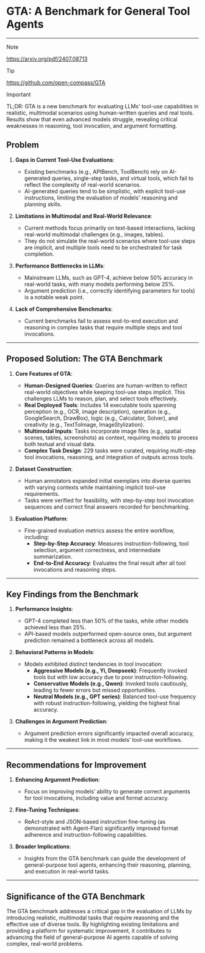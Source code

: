 # GTA: A Benchmark for General Tool Agents

---
> [!NOTE]
> https://arxiv.org/pdf/2407.08713

> [!TIP]
> https://github.com/open-compass/GTA

> [!IMPORTANT]
> TL;DR: GTA is a new benchmark for evaluating LLMs' tool-use capabilities in realistic, multimodal scenarios using human-written queries and real tools. Results show that even advanced models struggle, revealing critical weaknesses in reasoning, tool invocation, and argument formatting.

## **Problem**

1. **Gaps in Current Tool-Use Evaluations**:
   - Existing benchmarks (e.g., APIBench, ToolBench) rely on AI-generated queries, single-step tasks, and virtual tools, which fail to reflect the complexity of real-world scenarios.
   - AI-generated queries tend to be simplistic, with explicit tool-use instructions, limiting the evaluation of models' reasoning and planning skills.

2. **Limitations in Multimodal and Real-World Relevance**:
   - Current methods focus primarily on text-based interactions, lacking real-world multimodal challenges (e.g., images, tables).
   - They do not simulate the real-world scenarios where tool-use steps are implicit, and multiple tools need to be orchestrated for task completion.

3. **Performance Bottlenecks in LLMs**:
   - Mainstream LLMs, such as GPT-4, achieve below 50% accuracy in real-world tasks, with many models performing below 25%.
   - Argument prediction (i.e., correctly identifying parameters for tools) is a notable weak point.

4. **Lack of Comprehensive Benchmarks**:
   - Current benchmarks fail to assess end-to-end execution and reasoning in complex tasks that require multiple steps and tool invocations.

---

## **Proposed Solution: The GTA Benchmark**

1. **Core Features of GTA**:
   - **Human-Designed Queries**: Queries are human-written to reflect real-world objectives while keeping tool-use steps implicit. This challenges LLMs to reason, plan, and select tools effectively.
   - **Real Deployed Tools**: Includes 14 executable tools spanning perception (e.g., OCR, image description), operation (e.g., GoogleSearch, DrawBox), logic (e.g., Calculator, Solver), and creativity (e.g., TextToImage, ImageStylization).
   - **Multimodal Inputs**: Tasks incorporate image files (e.g., spatial scenes, tables, screenshots) as context, requiring models to process both textual and visual data.
   - **Complex Task Design**: 229 tasks were curated, requiring multi-step tool invocations, reasoning, and integration of outputs across tools.

2. **Dataset Construction**:
   - Human annotators expanded initial exemplars into diverse queries with varying contexts while maintaining implicit tool-use requirements.
   - Tasks were verified for feasibility, with step-by-step tool invocation sequences and correct final answers recorded for benchmarking.

3. **Evaluation Platform**:
   - Fine-grained evaluation metrics assess the entire workflow, including:
     - **Step-by-Step Accuracy**: Measures instruction-following, tool selection, argument correctness, and intermediate summarization.
     - **End-to-End Accuracy**: Evaluates the final result after all tool invocations and reasoning steps.

---

## **Key Findings from the Benchmark**

1. **Performance Insights**:
   - GPT-4 completed less than 50% of the tasks, while other models achieved less than 25%.
   - API-based models outperformed open-source ones, but argument prediction remained a bottleneck across all models.

2. **Behavioral Patterns in Models**:
   - Models exhibited distinct tendencies in tool invocation:
     - **Aggressive Models (e.g., Yi, Deepseek)**: Frequently invoked tools but with low accuracy due to poor instruction-following.
     - **Conservative Models (e.g., Qwen)**: Invoked tools cautiously, leading to fewer errors but missed opportunities.
     - **Neutral Models (e.g., GPT series)**: Balanced tool-use frequency with robust instruction-following, yielding the highest final accuracy.

3. **Challenges in Argument Prediction**:
   - Argument prediction errors significantly impacted overall accuracy, making it the weakest link in most models’ tool-use workflows.

---

## **Recommendations for Improvement**

1. **Enhancing Argument Prediction**:
   - Focus on improving models’ ability to generate correct arguments for tool invocations, including value and format accuracy.

2. **Fine-Tuning Techniques**:
   - ReAct-style and JSON-based instruction fine-tuning (as demonstrated with Agent-Flan) significantly improved format adherence and instruction-following capabilities.

3. **Broader Implications**:
   - Insights from the GTA benchmark can guide the development of general-purpose tool agents, enhancing their reasoning, planning, and execution in real-world tasks.

---

## **Significance of the GTA Benchmark**

The GTA benchmark addresses a critical gap in the evaluation of LLMs by introducing realistic, multimodal tasks that require reasoning and the effective use of diverse tools. By highlighting existing limitations and providing a platform for systematic improvement, it contributes to advancing the field of general-purpose AI agents capable of solving complex, real-world problems.